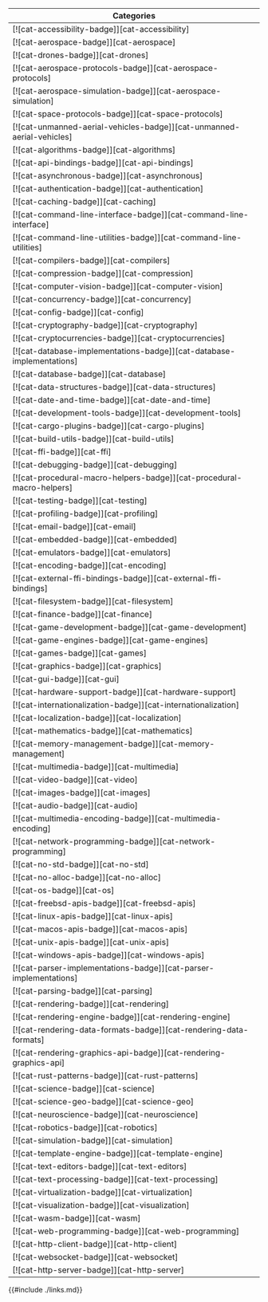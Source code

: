 | Categories |
|------------|
| [![cat-accessibility-badge]][cat-accessibility] |
| [![cat-aerospace-badge]][cat-aerospace] |
| [![cat-drones-badge]][cat-drones] |
| [![cat-aerospace-protocols-badge]][cat-aerospace-protocols] |
| [![cat-aerospace-simulation-badge]][cat-aerospace-simulation] |
| [![cat-space-protocols-badge]][cat-space-protocols] |
| [![cat-unmanned-aerial-vehicles-badge]][cat-unmanned-aerial-vehicles] |
| [![cat-algorithms-badge]][cat-algorithms] |
| [![cat-api-bindings-badge]][cat-api-bindings] |
| [![cat-asynchronous-badge]][cat-asynchronous] |
| [![cat-authentication-badge]][cat-authentication] |
| [![cat-caching-badge]][cat-caching] |
| [![cat-command-line-interface-badge]][cat-command-line-interface] |
| [![cat-command-line-utilities-badge]][cat-command-line-utilities] |
| [![cat-compilers-badge]][cat-compilers] |
| [![cat-compression-badge]][cat-compression] |
| [![cat-computer-vision-badge]][cat-computer-vision] |
| [![cat-concurrency-badge]][cat-concurrency] |
| [![cat-config-badge]][cat-config] |
| [![cat-cryptography-badge]][cat-cryptography] |
| [![cat-cryptocurrencies-badge]][cat-cryptocurrencies] |
| [![cat-database-implementations-badge]][cat-database-implementations] |
| [![cat-database-badge]][cat-database] |
| [![cat-data-structures-badge]][cat-data-structures] |
| [![cat-date-and-time-badge]][cat-date-and-time] |
| [![cat-development-tools-badge]][cat-development-tools] |
| [![cat-cargo-plugins-badge]][cat-cargo-plugins] |
| [![cat-build-utils-badge]][cat-build-utils] |
| [![cat-ffi-badge]][cat-ffi] |
| [![cat-debugging-badge]][cat-debugging] |
| [![cat-procedural-macro-helpers-badge]][cat-procedural-macro-helpers] |
| [![cat-testing-badge]][cat-testing] |
| [![cat-profiling-badge]][cat-profiling] |
| [![cat-email-badge]][cat-email] |
| [![cat-embedded-badge]][cat-embedded] |
| [![cat-emulators-badge]][cat-emulators] |
| [![cat-encoding-badge]][cat-encoding] |
| [![cat-external-ffi-bindings-badge]][cat-external-ffi-bindings] |
| [![cat-filesystem-badge]][cat-filesystem] |
| [![cat-finance-badge]][cat-finance] |
| [![cat-game-development-badge]][cat-game-development] |
| [![cat-game-engines-badge]][cat-game-engines] |
| [![cat-games-badge]][cat-games] |
| [![cat-graphics-badge]][cat-graphics] |
| [![cat-gui-badge]][cat-gui] |
| [![cat-hardware-support-badge]][cat-hardware-support] |
| [![cat-internationalization-badge]][cat-internationalization] |
| [![cat-localization-badge]][cat-localization] |
| [![cat-mathematics-badge]][cat-mathematics] |
| [![cat-memory-management-badge]][cat-memory-management] |
| [![cat-multimedia-badge]][cat-multimedia] |
| [![cat-video-badge]][cat-video] |
| [![cat-images-badge]][cat-images] |
| [![cat-audio-badge]][cat-audio] |
| [![cat-multimedia-encoding-badge]][cat-multimedia-encoding] |
| [![cat-network-programming-badge]][cat-network-programming] |
| [![cat-no-std-badge]][cat-no-std] |
| [![cat-no-alloc-badge]][cat-no-alloc] |
| [![cat-os-badge]][cat-os] |
| [![cat-freebsd-apis-badge]][cat-freebsd-apis] |
| [![cat-linux-apis-badge]][cat-linux-apis] |
| [![cat-macos-apis-badge]][cat-macos-apis] |
| [![cat-unix-apis-badge]][cat-unix-apis] |
| [![cat-windows-apis-badge]][cat-windows-apis] |
| [![cat-parser-implementations-badge]][cat-parser-implementations] |
| [![cat-parsing-badge]][cat-parsing] |
| [![cat-rendering-badge]][cat-rendering] |
| [![cat-rendering-engine-badge]][cat-rendering-engine] |
| [![cat-rendering-data-formats-badge]][cat-rendering-data-formats] |
| [![cat-rendering-graphics-api-badge]][cat-rendering-graphics-api] |
| [![cat-rust-patterns-badge]][cat-rust-patterns] |
| [![cat-science-badge]][cat-science] |
| [![cat-science-geo-badge]][cat-science-geo] |
| [![cat-neuroscience-badge]][cat-neuroscience] |
| [![cat-robotics-badge]][cat-robotics] |
| [![cat-simulation-badge]][cat-simulation] |
| [![cat-template-engine-badge]][cat-template-engine] |
| [![cat-text-editors-badge]][cat-text-editors] |
| [![cat-text-processing-badge]][cat-text-processing] |
| [![cat-virtualization-badge]][cat-virtualization] |
| [![cat-visualization-badge]][cat-visualization] |
| [![cat-wasm-badge]][cat-wasm] |
| [![cat-web-programming-badge]][cat-web-programming] |
| [![cat-http-client-badge]][cat-http-client] |
| [![cat-websocket-badge]][cat-websocket] |
| [![cat-http-server-badge]][cat-http-server] |

{{#include ./links.md}}
